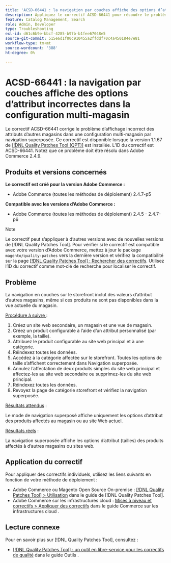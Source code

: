 ```yaml
---
title: 'ACSD-66441 : la navigation par couches affiche des options d’attribut incorrectes dans la configuration multi-magasin'
description: Appliquez le correctif ACSD-66441 pour résoudre le problème d’Adobe Commerce en raison duquel la navigation superposée affiche incorrectement les attributs d’autres magasins dans une configuration multi-magasin.
feature: Catalog Management, Search
role: Admin, Developer
type: Troubleshooting
exl-id: d61c6b9e-bbcf-4285-b97b-b1fee67048e5
source-git-commit: 515e6d1f00c910455a2ffddf70c4a450184e7e81
workflow-type: tm+mt
source-wordcount: '388'
ht-degree: 0%

---
```


# ACSD-66441 : la navigation par couches affiche des options d’attribut incorrectes dans la configuration multi-magasin

Le correctif ACSD-66441 corrige le problème d’affichage incorrect des attributs d’autres magasins dans une configuration multi-magasin par navigation superposée. Ce correctif est disponible lorsque la version 1.1.67 de [[!DNL Quality Patches Tool (QPT)]](/help/tools/quality-patches-tool/quality-patches-tool-to-self-serve-quality-patches.md) est installée. L’ID du correctif est ACSD-66441. Notez que ce problème doit être résolu dans Adobe Commerce 2.4.9.

## Produits et versions concernés

**Le correctif est créé pour la version Adobe Commerce :**

* Adobe Commerce (toutes les méthodes de déploiement) 2.4.7-p5

**Compatible avec les versions d’Adobe Commerce :**

* Adobe Commerce (toutes les méthodes de déploiement) 2.4.5 - 2.4.7-p6

>[!NOTE]
>
>Le correctif peut s’appliquer à d’autres versions avec de nouvelles versions de [!DNL Quality Patches Tool]. Pour vérifier si le correctif est compatible avec votre version d’Adobe Commerce, mettez à jour le package `magento/quality-patches` vers la dernière version et vérifiez la compatibilité sur la page [[!DNL Quality Patches Tool] : Rechercher des correctifs](https://experienceleague.adobe.com/tools/commerce-quality-patches/index.html?lang=fr). Utilisez l’ID du correctif comme mot-clé de recherche pour localiser le correctif.

## Problème

La navigation en couches sur le storefront inclut des valeurs d’attribut d’autres magasins, même si ces produits ne sont pas disponibles dans la vue actuelle du magasin.

<u>Procédure à suivre </u> :

1. Créez un site web secondaire, un magasin et une vue de magasin.
1. Créez un produit configurable à l’aide d’un attribut personnalisé (par exemple, la taille).
1. Attribuez le produit configurable au site web principal et à une catégorie.
1. Réindexez toutes les données.
1. Accédez à la catégorie affectée sur le storefront. Toutes les options de taille s’affichent correctement dans Navigation superposée.
1. Annulez l’affectation de deux produits simples du site web principal et affectez-les au site web secondaire ou supprimez-les du site web principal.
1. Réindexez toutes les données.
1. Revoyez la page de catégorie storefront et vérifiez la navigation superposée.

<u>Résultats attendus</u> :

Le mode de navigation superposé affiche uniquement les options d’attribut des produits affectés au magasin ou au site Web actuel.

<u>Résultats réels</u> :

La navigation superposée affiche les options d’attribut (tailles) des produits affectés à d’autres magasins ou sites web.

## Application du correctif

Pour appliquer des correctifs individuels, utilisez les liens suivants en fonction de votre méthode de déploiement :

* Adobe Commerce ou Magento Open Source On-premise : [[!DNL Quality Patches Tool] > Utilisation](/help/tools/quality-patches-tool/usage.md) dans le guide de [!DNL Quality Patches Tool].
* Adobe Commerce sur les infrastructures cloud : [Mises à niveau et correctifs > Appliquer des correctifs](https://experienceleague.adobe.com/docs/commerce-cloud-service/user-guide/develop/upgrade/apply-patches.html?lang=fr) dans le guide Commerce sur les infrastructures cloud .

## Lecture connexe

Pour en savoir plus sur [!DNL Quality Patches Tool], consultez :

* [[!DNL Quality Patches Tool] : un outil en libre-service pour les correctifs de qualité](/help/tools/quality-patches-tool/quality-patches-tool-to-self-serve-quality-patches.md) dans le guide Outils .
